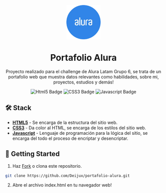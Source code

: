 <div align="center">
<img src="./assets/icon.webp" height="110px" width="auto" /> 
<h1>
    Portafolio Alura
</h1>
<p>

</p>

<p>
Proyecto realizado para el challenge de Alura Latam Grupo 6, se trata de un portafolio web que muestra datos relevantes como habilidades, sobre mi, proyectos, estudios y demás!
</p>

![Html5 Badge](https://img.shields.io/badge/HTML5-e5532d?logo=html5&logoColor=fff&style=flat)
![CSS3 Badge](https://img.shields.io/badge/CSS3-0878c0?logo=CSS3&logoColor=fff&style=flat)
![Javascript Badge](https://img.shields.io/badge/Javascript-c3b01c?logo=javascript&logoColor=fff&style=flat)

</div>

## 🛠️ Stack

- [**HTML5**](https://developer.mozilla.org/es/docs/Web/HTML) - Se encarga de la estructura del sitio web.
- [**CSS3**](https://developer.mozilla.org/es/docs/Web/CSS) - Da color al HTML, se encarga de los estilos del sitio web.
- [**Javascript**](https://developer.mozilla.org/es/docs/Web/JavaScript) - Lenguaje de programación para la lógica del sitio, se encarga del todo el proceso de encriptar y desencriptar.

## 🚀 Getting Started

1. Haz [Fork](https://github.com/Deijux/weather-app/fork) o clona este repositorio.

```bash
git clone https://github.com/Deijux/portafolio-alura.git
```

2. Abre el archivo index.html en tu navegador web!

